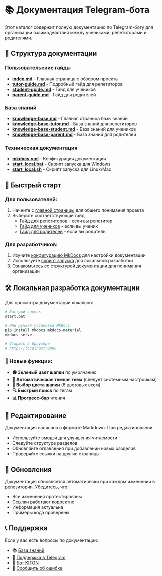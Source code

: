 # 📚 Документация Telegram-бота

Этот каталог содержит полную документацию по Telegram-боту для организации взаимодействия между учениками, репетиторами и родителями.

## 📖 Структура документации

### Пользовательские гайды
- **[index.md](index.md)** - Главная страница с обзором проекта
- **[tutor-guide.md](tutor-guide.md)** - Подробный гайд для репетиторов
- **[student-guide.md](student-guide.md)** - Гайд для учеников
- **[parent-guide.md](parent-guide.md)** - Гайд для родителей

### База знаний
- **[knowledge-base.md](knowledge-base.md)** - Главная страница базы знаний
- **[knowledge-base-tutor.md](knowledge-base-tutor.md)** - База знаний для репетиторов
- **[knowledge-base-student.md](knowledge-base-student.md)** - База знаний для учеников
- **[knowledge-base-parent.md](knowledge-base-parent.md)** - База знаний для родителей

### Техническая документация
- **[mkdocs.yml](../mkdocs.yml)** - Конфигурация документации
- **[start_local.bat](../start_local.bat)** - Скрипт запуска для Windows
- **[start_local.sh](../start_local.sh)** - Скрипт запуска для Linux/Mac

## 🚀 Быстрый старт

### Для пользователей:
1. Начните с [главной страницы](index.md) для общего понимания проекта
2. Выберите соответствующий гайд:
   - [Гайд для репетиторов](tutor-guide.md) - если вы репетитор
   - [Гайд для учеников](student-guide.md) - если вы ученик
   - [Гайд для родителей](parent-guide.md) - если вы родитель

### Для разработчиков:
1. Изучите [конфигурацию MkDocs](../mkdocs.yml) для настройки документации
2. Используйте [скрипт запуска](../start.bat) для локальной разработки
3. Ознакомьтесь со [структурой документации](index.md) для понимания организации

## 🛠️ Локальная разработка документации

Для просмотра документации локально:

```bash
# Быстрый запуск
start.bat

# Или ручная установка MkDocs
pip install mkdocs mkdocs-material
mkdocs serve

# Открыть в браузере
# http://localhost:8000
```

### 🎨 Новые функции:
- **🟢 Зеленый цвет шапки** по умолчанию
- **🌙 Автоматическая темная тема** (следует системным настройкам)
- **🎨 Выбор цвета шапки** (6 цветовых схем)
- **🔍 Быстрый поиск** по тегам
- **📊 Прогресс-бар** чтения

## 📝 Редактирование

Документация написана в формате Markdown. При редактировании:

- Используйте эмодзи для улучшения читаемости
- Следуйте структуре разделов
- Обновляйте оглавления при добавлении новых разделов
- Проверяйте ссылки на другие страницы

## 🔄 Обновления

Документация обновляется автоматически при каждом изменении в репозитории. Убедитесь, что:

- Все изменения протестированы
- Ссылки работают корректно
- Информация актуальна
- Примеры кода проверены

## 📞 Поддержка

Если у вас есть вопросы по документации:

- 📚 [База знаний](https://skand21.github.io/KITON-DOCS)
- 💬 [Поддержка в Telegram](https://t.me/kiton_support)
- 🤖 [Бот KITON](https://t.me/tutor_auto_bot)
- 🐛 [Сообщить об ошибке](https://github.com/your-repo/issues)

